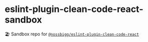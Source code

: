 # eslint-plugin-clean-code-react-sandbox

🏖 Sandbox repo for [`@nossbigg/eslint-plugin-clean-code-react`](https://github.com/nossbigg/eslint-plugin-clean-code-react)